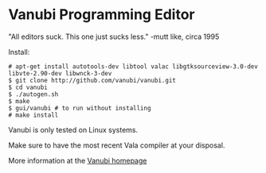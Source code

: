 Vanubi Programming Editor
==========================

"All editors suck. This one just sucks less." -mutt like, circa 1995

Install:

```
# apt-get install autotools-dev libtool valac libgtksourceview-3.0-dev libvte-2.90-dev libwnck-3-dev
$ git clone http://github.com/vanubi/vanubi.git
$ cd vanubi
$ ./autogen.sh
$ make
$ gui/vanubi # to run without installing
# make install
```

Vanubi is only tested on Linux systems.

Make sure to have the most recent Vala compiler at your disposal.

More information at the [Vanubi homepage](http://vanubi.github.io/vanubi)

